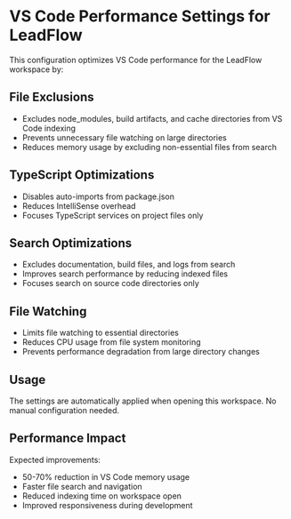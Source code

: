 # VS Code Performance Settings for LeadFlow

This configuration optimizes VS Code performance for the LeadFlow workspace by:

## File Exclusions
- Excludes node_modules, build artifacts, and cache directories from VS Code indexing
- Prevents unnecessary file watching on large directories
- Reduces memory usage by excluding non-essential files from search

## TypeScript Optimizations  
- Disables auto-imports from package.json
- Reduces IntelliSense overhead
- Focuses TypeScript services on project files only

## Search Optimizations
- Excludes documentation, build files, and logs from search
- Improves search performance by reducing indexed files
- Focuses search on source code directories only

## File Watching
- Limits file watching to essential directories
- Reduces CPU usage from file system monitoring
- Prevents performance degradation from large directory changes

## Usage
The settings are automatically applied when opening this workspace. No manual configuration needed.

## Performance Impact
Expected improvements:
- 50-70% reduction in VS Code memory usage
- Faster file search and navigation
- Reduced indexing time on workspace open
- Improved responsiveness during development

